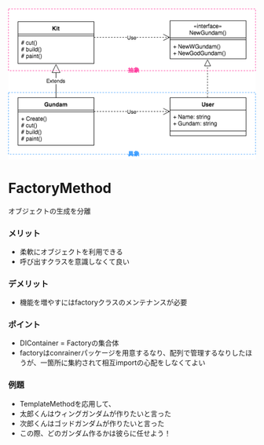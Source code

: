 ![](factory_method.png)
# FactoryMethod
オブジェクトの生成を分離

### メリット
* 柔軟にオブジェクトを利用できる
* 呼び出すクラスを意識しなくて良い

### デメリット
* 機能を増やすにはfactoryクラスのメンテナンスが必要

### ポイント
* DIContainer = Factoryの集合体
* factoryはconrainerパッケージを用意するなり、配列で管理するなりしたほうが、一箇所に集約されて相互importの心配をしなくてよい

### 例題
* TemplateMethodを応用して、
* 太郎くんはウィングガンダムが作りたいと言った
* 次郎くんはゴッドガンダムが作りたいと言った
* この際、どのガンダム作るかは彼らに任せよう！

